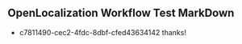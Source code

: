 ## OpenLocalization Workflow Test MarkDown
* c7811490-cec2-4fdc-8dbf-cfed43634142 thanks!

<!--HONumber=Sep16_HO1-->


